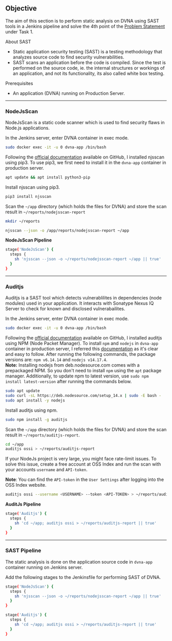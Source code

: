 ## **Objective**

The aim of this section is to perform static analysis on DVNA using SAST tools in a Jenkins pipeline and solve the 4th point of the [Problem Statement](problem_statements.md) under Task 1.

About SAST

-   Static application security testing (SAST) is a testing methodology that analyzes source code to find security vulnerabilities.
-   SAST scans an application before the code is compiled. Since the test is performed on the source code, ie. the internal structures or workings of an application, and not its functionality, its also called white box testing.

Prerequisites

-   An application (DVNA) running on Production Server.

---

### **NodeJsScan**

NodeJsScan is a static code scanner which is used to find security flaws in Node.js applications.

In the Jenkins server, enter DVNA container in exec mode.

```bash
sudo docker exec -it -u 0 dvna-app /bin/bash
```

Following the [official documentation](https://github.com/ajinabraham/nodejsscan) available on GitHub, I installed njsscan using pip3. To use pip3, we first need to install it in the `dvna-app` container in production server.

```bash
apt update && apt install python3-pip
```

Install njsscan using pip3.

```bash
pip3 install njsscan
```

Scan the `~/app` directory (which holds the files for DVNA) and store the scan result in `~/reports/nodejsscan-report`

```bash
mkdir ~/reports

njsscan --json -o /app/reports/nodejsscan-report ~/app
```

**NodeJsScan Pipeline**

```bash
stage('NodeJsScan') {
  steps {
    sh 'njsscan --json -o ~/reports/nodejsscan-report ~/app || true'
  }
}
``` 

---

### **Auditjs**

Auditjs is a SAST tool which detects vulnerablilites in dependencies (node modules) used in your application. It interacts with Sonatype Nexus IQ Server to check for known and disclosed vulnerabailites.

In the Jenkins server, enter DVNA container in exec mode.

```bash
sudo docker exec -it -u 0 dvna-app /bin/bash
```

Following the [official documentation](https://github.com/ajinabraham/nodejsscan) available on GitHub, I installed auditjs using NPM (Node Packet Manager). To install `npm` and `nodejs` in `dvna-app` container in production server, I referred this [documentation](https://www.tecmint.com/install-nodejs-npm-in-centos-ubuntu/) as it's clear and easy to follow. After running the following commands, the package versions are: `npm v6.14.14` and `nodejs v14.17.4`.  
**Note:** Installing nodejs from deb.nodesource.com comes with a prepackaged NPM. So you don't need to install `npm` using the `apt` package manager. Additionally, to update npm to latest version, use `sudo npm install latest-version` after running the commands below. 

```bash
sudo apt update
sudo curl -sL https://deb.nodesource.com/setup_14.x | sudo -E bash -
sudo apt install -y nodejs
```

Install auditjs using npm.

```bash
sudo npm install -g auditjs
```

Scan the `~/app` directory (which holds the files for DVNA) and store the scan result in `~/reports/auditjs-report`. 

```bash
cd ~/app
auditjs ossi > ~/reports/auditjs-report
```

If your NodeJs project is very large, you might face rate-limit issues. To solve this issue, create a free account
at OSS Index and run the scan with your accounts `username` and `API-token`. 

**Note**: You can find the `API-token` in the `User Settings` after logging into the OSS Index website.

```bash
auditjs ossi --username <USERNAME> --token <API-TOKEN> > ~/reports/auditjs-report
```

**AuditJs Pipeline**

```bash
stage('Auditjs') {
  steps {
    sh 'cd ~/app; auditjs ossi > ~/reports/auditjs-report || true'
  }
}
```

---

### **SAST Pipeline**

The static analysis is done on the application source code in `dvna-app` container running on Jenkins server.

Add the following stages to the Jenkinsfile for performing SAST of DVNA.

```bash
stage('NodeJsScan') {
  steps {
    sh 'njsscan --json -o ~/reports/nodejsscan-report ~/app || true'
  }
}

stage('Auditjs') {
  steps {
    sh 'cd ~/app; auditjs ossi > ~/reports/auditjs-report || true'
  }
}
```